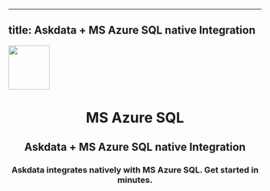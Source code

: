 
  ---
  title: Askdata + MS Azure SQL native Integration
  ---

<img class="dataset_icon" class="mx-auto d-block mb-4" width="82" height="88" src="https://chart.askdata.com/datasets/icons/ms-azure-sql.png" alt="">
<h1 class="dataset_title" style="text-align: center;">MS Azure SQL</h1>
<h2 class="dataset_subtitle" style="text-align: center;">Askdata + MS Azure SQL native Integration</h2> 
<h3 class="dataset_description" style="text-align: center;">Askdata integrates natively with  MS Azure SQL. Get started in minutes.</h3> 

  